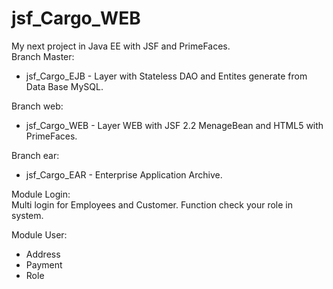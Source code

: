 # jsf_Cargo_WEB
My next project in Java EE with JSF and PrimeFaces.
</br>
Branch Master: </br>
- jsf_Cargo_EJB - Layer with Stateless DAO and Entites generate from Data Base MySQL.  

Branch web: </br>
- jsf_Cargo_WEB - Layer WEB with JSF 2.2  MenageBean and HTML5 with PrimeFaces.

Branch ear: </br>
- jsf_Cargo_EAR - Enterprise Application Archive.

Module Login: <br/>
Multi login for Employees and Customer. Function check your role in system. 
 
Module User: </br>
- Address </br>
- Payment </br>
- Role

